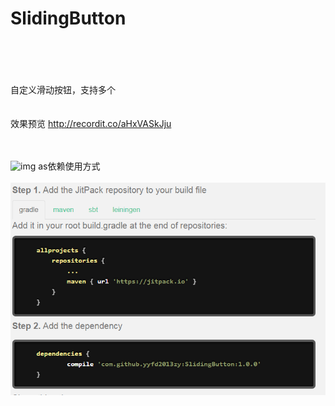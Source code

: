 # SlidingButton<br><br><br>
自定义滑动按钮，支持多个<br><br><br>
效果预览  http://recordit.co/aHxVASkJju<br><br><br>

 ![img](https://github.com/yyfd2013zy/SlidingButton/blob/master/app/src/main/res/drawable/read.png)
as依赖使用方式<br><br>
 ![img](https://github.com/yyfd2013zy/SlidingButton/blob/master/app/src/main/res/drawable/read_first.png)
